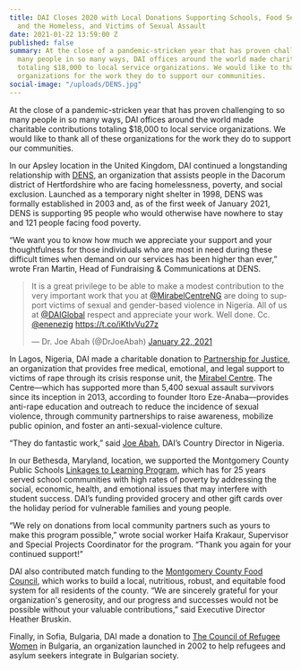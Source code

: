```yaml
---
title: DAI Closes 2020 with Local Donations Supporting Schools, Food Security, Refugees
  and the Homeless, and Victims of Sexual Assault
date: 2021-01-22 13:59:00 Z
published: false
summary: At the close of a pandemic-stricken year that has proven challenging to so
  many people in so many ways, DAI offices around the world made charitable contributions
  totaling $18,000 to local service organizations. We would like to thank all of these
  organizations for the work they do to support our communities.
social-image: "/uploads/DENS.jpg"
---
```


At the close of a pandemic-stricken year that has proven challenging to so many people in so many ways, DAI offices around the world made charitable contributions totaling $18,000 to local service organizations. We would like to thank all of these organizations for the work they do to support our communities.

In our Apsley location in the United Kingdom, DAI continued a longstanding relationship with [DENS](https://www.dens.org.uk/), an organization that assists people in the Dacorum district of Hertfordshire who are facing homelessness, poverty, and social exclusion. Launched as a temporary night shelter in 1998, DENS was formally established in 2003 and, as of the first week of January 2021, DENS is supporting 95 people who would otherwise have nowhere to stay and 121 people facing food poverty.

“We want you to know how much we appreciate your support and your thoughtfulness for those individuals who are most in need during these difficult times when demand on our services has been higher than ever,” wrote Fran Martin, Head of Fundraising & Communications at DENS.

<blockquote class="twitter-tweet"><p lang="en" dir="ltr">It is a great privilege to be able to make a modest contribution to the very important work that you at <a href="https://twitter.com/MirabelCentreNG?ref_src=twsrc%5Etfw">@MirabelCentreNG</a> are doing to support victims of sexual and gender-based violence in Nigeria. All of us at <a href="https://twitter.com/DAIGlobal?ref_src=twsrc%5Etfw">@DAIGlobal</a> respect and appreciate your work. Well done. Cc. <a href="https://twitter.com/enenezig?ref_src=twsrc%5Etfw">@enenezig</a> <a href="https://t.co/iKtlvVu27z">https://t.co/iKtlvVu27z</a></p>&mdash; Dr. Joe Abah (@DrJoeAbah) <a href="https://twitter.com/DrJoeAbah/status/1352510970401271808?ref_src=twsrc%5Etfw">January 22, 2021</a></blockquote> <script async src="https://platform.twitter.com/widgets.js" charset="utf-8"></script>

In Lagos, Nigeria, DAI made a charitable donation to [Partnership for Justice](http://pjnigeria.org/), an organization that provides free medical, emotional, and legal support to victims of rape through its crisis response unit, the [Mirabel Centre](http://pjnigeria.org/mirabel/watch-a-short-documentary-on-mirable-centre.pjn/). The Centre—which has supported more than 5,400 sexual assault survivors since its inception in 2013, according to founder Itoro Eze-Anaba—provides anti-rape education and outreach to reduce the incidence of sexual violence, through community partnerships to raise awareness, mobilize public opinion, and foster an anti-sexual-violence culture. 

“They do fantastic work,” said [Joe Abah](https://www.dai.com/who-we-are/our-team/joe-abah), DAI’s Country Director in Nigeria.

In our Bethesda, Maryland, location, we supported the Montgomery County Public Schools [Linkages to Learning Program](https://www.montgomeryschoolsmd.org/community-engagement/linkages-to-learning/), which has for 25 years served school communities with high rates of poverty by addressing the social, economic, health, and emotional issues that may interfere with student success. DAI’s funding provided grocery and other gift cards over the holiday period for vulnerable families and young people. 

“We rely on donations from local community partners such as yours to make this program possible,” wrote social worker Haifa Krakaur, Supervisor and Special Projects Coordinator for the program. “Thank you again for your continued support!”

DAI also contributed match funding to the [Montgomery County Food Council](https://mocofoodcouncil.org/), which works to build a local, nutritious, robust, and equitable food system for all residents of the county. “We are sincerely grateful for your organization's generosity, and our progress and successes would not be possible without your valuable contributions,” said Executive Director Heather Bruskin.

Finally, in Sofia, Bulgaria, DAI made a donation to [The Council of Refugee Women](https://crw-bg.org/en/home) in Bulgaria, an organization launched in 2002 to help refugees and asylum seekers integrate in Bulgarian society.